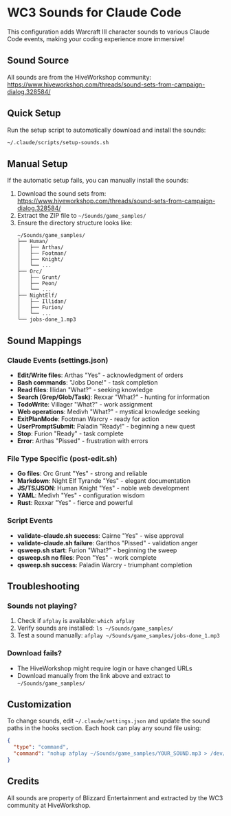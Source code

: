 # WC3 Sounds for Claude Code

This configuration adds Warcraft III character sounds to various Claude Code
events, making your coding experience more immersive!

## Sound Source

All sounds are from the HiveWorkshop community:
https://www.hiveworkshop.com/threads/sound-sets-from-campaign-dialog.328584/

## Quick Setup

Run the setup script to automatically download and install the sounds:

```bash
~/.claude/scripts/setup-sounds.sh
```

## Manual Setup

If the automatic setup fails, you can manually install the sounds:

1. Download the sound sets from:
   https://www.hiveworkshop.com/threads/sound-sets-from-campaign-dialog.328584/
2. Extract the ZIP file to `~/Sounds/game_samples/`
3. Ensure the directory structure looks like:
   ```
   ~/Sounds/game_samples/
   ├── Human/
   │   ├── Arthas/
   │   ├── Footman/
   │   ├── Knight/
   │   └── ...
   ├── Orc/
   │   ├── Grunt/
   │   ├── Peon/
   │   └── ...
   ├── NightElf/
   │   ├── Illidan/
   │   ├── Furion/
   │   └── ...
   └── jobs-done_1.mp3
   ```

## Sound Mappings

### Claude Events (settings.json)

- **Edit/Write files**: Arthas "Yes" - acknowledgment of orders
- **Bash commands**: "Jobs Done!" - task completion
- **Read files**: Illidan "What?" - seeking knowledge
- **Search (Grep/Glob/Task)**: Rexxar "What?" - hunting for information
- **TodoWrite**: Villager "What?" - work assignment
- **Web operations**: Medivh "What?" - mystical knowledge seeking
- **ExitPlanMode**: Footman Warcry - ready for action
- **UserPromptSubmit**: Paladin "Ready!" - beginning a new quest
- **Stop**: Furion "Ready" - task complete
- **Error**: Arthas "Pissed" - frustration with errors

### File Type Specific (post-edit.sh)

- **Go files**: Orc Grunt "Yes" - strong and reliable
- **Markdown**: Night Elf Tyrande "Yes" - elegant documentation
- **JS/TS/JSON**: Human Knight "Yes" - noble web development
- **YAML**: Medivh "Yes" - configuration wisdom
- **Rust**: Rexxar "Yes" - fierce and powerful

### Script Events

- **validate-claude.sh success**: Cairne "Yes" - wise approval
- **validate-claude.sh failure**: Garithos "Pissed" - validation anger
- **qsweep.sh start**: Furion "What?" - beginning the sweep
- **qsweep.sh no files**: Peon "Yes" - work complete
- **qsweep.sh success**: Paladin Warcry - triumphant completion

## Troubleshooting

### Sounds not playing?

1. Check if `afplay` is available: `which afplay`
2. Verify sounds are installed: `ls ~/Sounds/game_samples/`
3. Test a sound manually: `afplay ~/Sounds/game_samples/jobs-done_1.mp3`

### Download fails?

- The HiveWorkshop might require login or have changed URLs
- Download manually from the link above and extract to `~/Sounds/game_samples/`

## Customization

To change sounds, edit `~/.claude/settings.json` and update the sound paths in
the hooks section. Each hook can play any sound file using:

```json
{
  "type": "command",
  "command": "nohup afplay ~/Sounds/game_samples/YOUR_SOUND.mp3 > /dev/null 2>&1 &"
}
```

## Credits

All sounds are property of Blizzard Entertainment and extracted by the WC3
community at HiveWorkshop.
